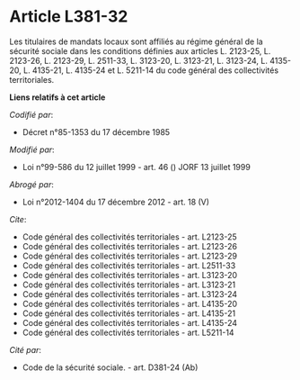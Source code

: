 # Article L381-32

Les titulaires de mandats locaux sont affiliés au régime général de la sécurité sociale dans les conditions définies aux
articles L. 2123-25, L. 2123-26, L. 2123-29, L. 2511-33, L. 3123-20, L. 3123-21, L. 3123-24, L. 4135-20, L. 4135-21, L.
4135-24 et L. 5211-14 du code général des collectivités territoriales.

**Liens relatifs à cet article**

_Codifié par_:

  - Décret n°85-1353 du 17 décembre 1985

_Modifié par_:

  - Loi n°99-586 du 12 juillet 1999 - art. 46 () JORF 13 juillet 1999

_Abrogé par_:

  - Loi n°2012-1404 du 17 décembre 2012 - art. 18 (V)

_Cite_:

  - Code général des collectivités territoriales - art. L2123-25
  - Code général des collectivités territoriales - art. L2123-26
  - Code général des collectivités territoriales - art. L2123-29
  - Code général des collectivités territoriales - art. L2511-33
  - Code général des collectivités territoriales - art. L3123-20
  - Code général des collectivités territoriales - art. L3123-21
  - Code général des collectivités territoriales - art. L3123-24
  - Code général des collectivités territoriales - art. L4135-20
  - Code général des collectivités territoriales - art. L4135-21
  - Code général des collectivités territoriales - art. L4135-24
  - Code général des collectivités territoriales - art. L5211-14

_Cité par_:

  - Code de la sécurité sociale. - art. D381-24 (Ab)
